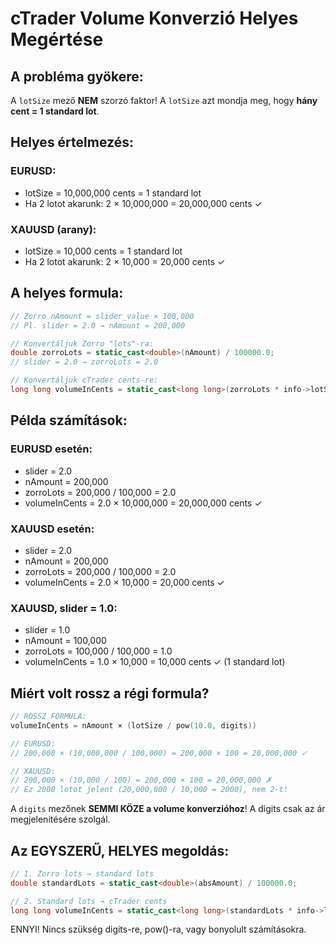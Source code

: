 # cTrader Volume Konverzió Helyes Megértése

## A probléma gyökere:

A `lotSize` mező **NEM** szorzó faktor! A `lotSize` azt mondja meg, hogy **hány cent = 1 standard lot**.

## Helyes értelmezés:

### EURUSD:
- lotSize = 10,000,000 cents = 1 standard lot
- Ha 2 lotot akarunk: 2 × 10,000,000 = 20,000,000 cents ✓

### XAUUSD (arany):
- lotSize = 10,000 cents = 1 standard lot
- Ha 2 lotot akarunk: 2 × 10,000 = 20,000 cents ✓

## A helyes formula:

```cpp
// Zorro nAmount = slider_value × 100,000
// Pl. slider = 2.0 → nAmount = 200,000

// Konvertáljuk Zorro "lots"-ra:
double zorroLots = static_cast<double>(nAmount) / 100000.0;
// slider = 2.0 → zorroLots = 2.0

// Konvertáljuk cTrader cents-re:
long long volumeInCents = static_cast<long long>(zorroLots * info->lotSize);
```

## Példa számítások:

### EURUSD esetén:
- slider = 2.0
- nAmount = 200,000
- zorroLots = 200,000 / 100,000 = 2.0
- volumeInCents = 2.0 × 10,000,000 = 20,000,000 cents ✓

### XAUUSD esetén:
- slider = 2.0
- nAmount = 200,000
- zorroLots = 200,000 / 100,000 = 2.0
- volumeInCents = 2.0 × 10,000 = 20,000 cents ✓

### XAUUSD, slider = 1.0:
- slider = 1.0
- nAmount = 100,000
- zorroLots = 100,000 / 100,000 = 1.0
- volumeInCents = 1.0 × 10,000 = 10,000 cents ✓ (1 standard lot)

## Miért volt rossz a régi formula?

```cpp
// ROSSZ FORMULA:
volumeInCents = nAmount × (lotSize / pow(10.0, digits))

// EURUSD:
// 200,000 × (10,000,000 / 100,000) = 200,000 × 100 = 20,000,000 ✓

// XAUUSD:
// 200,000 × (10,000 / 100) = 200,000 × 100 = 20,000,000 ✗
// Ez 2000 lotot jelent (20,000,000 / 10,000 = 2000), nem 2-t!
```

A `digits` mezőnek **SEMMI KÖZE a volume konverzióhoz**! A digits csak az ár megjelenítésére szolgál.

## Az EGYSZERŰ, HELYES megoldás:

```cpp
// 1. Zorro lots → standard lots
double standardLots = static_cast<double>(absAmount) / 100000.0;

// 2. Standard lots → cTrader cents
long long volumeInCents = static_cast<long long>(standardLots * info->lotSize);
```

ENNYI! Nincs szükség digits-re, pow()-ra, vagy bonyolult számításokra.
